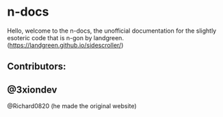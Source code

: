 # n-docs
Hello, welcome to the n-docs, the unofficial documentation for the slightly esoteric code that is n-gon by landgreen.
(https://landgreen.github.io/sidescroller/)

Contributors:
--
@3xiondev
--
@Richard0820 (he made the original website)
